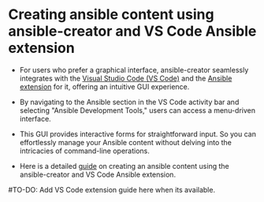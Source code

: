 # Creating ansible content using ansible-creator and VS Code Ansible extension

- For users who prefer a graphical interface, ansible-creator seamlessly integrates with the [Visual Studio Code (VS Code)](https://code.visualstudio.com/docs) and the [Ansible extension](https://marketplace.visualstudio.com/items?itemName=redhat.ansible) for it, offering an intuitive GUI experience.

- By navigating to the Ansible section in the VS Code activity bar and selecting "Ansible Development Tools," users can access a menu-driven interface.

- This GUI provides interactive forms for straightforward input. So you can effortlessly manage your Ansible content without delving into the intricacies of command-line operations.

- Here is a detailed [guide](https://ansible.readthedocs.io/projects/vscode-ansible/) on creating an ansible content using the ansible-creator and VS Code Ansible extension.

#TO-DO: Add VS Code extension guide here when its available.
